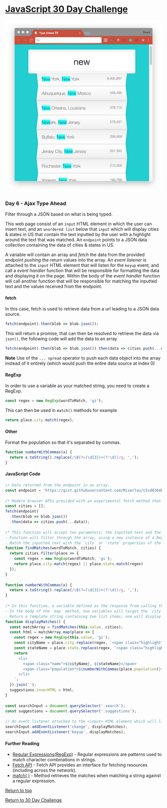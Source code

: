 # [JavaScript 30 Day Challenge](https://javascript30.com/)
![JavaScript30](./day06TypeAhead.png)

### Day 6 - Ajax Type Ahead
Filter through a JSON based on what is being typed.

This web page consist of an `input` HTML element in which the user can insert text, and an `unordered list` below that `input` which will display cities & states in US that contain the text inputted by the user with a highlight around the text that was matched. An `endpoint` points to a JSON data collection containing the data of cities & states in US.

A variable will contain an array and _fetch_ the data from the provided endpoint _pushing_ the return values into the array. An _event listener_ is attached to the `input` HTML element that will listen for the `keyup` event, and call a _event handler_ function that will be responsible for formatting the data and displaying it on the page. Within the body of the _event handler_ function will call another function that will be responsible for matching the inputted text and the values received from the endpoint.

#### fetch
In this case, fetch is used to retrieve data from a url leading to a JSON data source.
```js
fetch(endpoint).then(blob => blob.json());
```
This will return a promise, that can then be resolved to retrieve the data via `json()`, the following code will add the data to an array
```js
fetch(endpoint).then(blob => blob.json()).then(data => cities.push(...data));
```
**Note** Use of the `... spread` operator to push each data object into the array instead of it entirely (which would push the entire data source at index 0)

#### RegExp
In order to use a variable as your matched string, you need to create a RegExp.
```js
const regex = new RegExp(wordToMatch, 'gi');
```
This can then be used in `match()` methods for example
```js
return place.city.match(regex);
```

#### Other
Format the population so that it's separated by commas.
```js
function numberWithCommas(x) {
  return x.toString().replace(/\B(?=(\d{3})+(?!\d))/g, ',');
}
```

#### JavaScript Code
```js
// Data returned from the endpoint in an array.
const endpoint = 'https://gist.githubusercontent.com/Miserlou/c5cd8364bf9b2420bb29/raw/2bf258763cdddd704f8ffd3ea9a3e81d25e2c6f6/cities.json';

/* Modern browser APIs provided with an experimental fetch method that fetches resources and returns a Promise containing the response in a Response object. Method used to get data from the provided endpoint, convert the response to JSON, and then push the items into an array. */
const cities = [];
fetch(endpoint)
  .then(blob => blob.json())
  .then(data => cities.push(...data));

/* This function will accept two parameters; the inputted text and the array containing the data from the endpoint.
- Function will filter through the array, using a new instance of a Regular Expression object. This object will accept the inputted text as the pattern to match, and will have flags set to find all matches and to ignore text casing.
- Match the inputted text with the `city` or `state` properties of the objects contained within our array. */
function findMatches(wordToMatch, cities) {
  return cities.filter(place => {
    const regex = new RegExp(wordToMatch, 'gi');
    return place.city.match(regex) || place.state.match(regex)
  });
}

function numberWithCommas(x) {
  return x.toString().replace(/\B(?=(\d{3})+(?!\d))/g, ',');
}

/* In this function, a variable defined as the response from calling the findMatches function, passing in the value of the function context (the inputted text) and the variable containing the endpoint data as arguments. This variable now contains an array of items from our dataset that match the inputted text.
- In the body of the `map` method, two variables will target the `city` and `state` properties of each object in the array mapped over and replaced properties with the necessary HTML to highlight them.
- Return a template string containing two list items; one will display the city and state, and the other will display the population. The result of this `map` method will be an array of template strings that can join together to be one template string. */
function displayMatches() {
  const matchArray = findMatches(this.value, cities);
  const html = matchArray.map(place => {
    const regex = new RegExp(this.value, 'gi');
    const cityName = place.city.replace(regex, `<span class="highlight">${this.value}</span>`);
    const stateName = place.state.replace(regex, `<span class="highlight">${this.value}</span>`);
    return `
      <li>
        <span class="name">${cityName}, ${stateName}</span>
        <span class="population">${numberWithCommas(place.population)}</span>
      </li>
    `;
  }).join('');
  suggestions.innerHTML = html;
}

const searchInput = document.querySelector('.search');
const suggestions = document.querySelector('.suggestions');

// An event listener attached to the <input> HTML element which will listen for the 'keyup' event and call upon a function as the event handler that will be responsible for displaying the matched data.
searchInput.addEventListener('change', displayMatches);
searchInput.addEventListener('keyup', displayMatches);
```

#### Further Reading
- [Regular Expressions(RegExp)](https://developer.mozilla.org/en-US/docs/Web/JavaScript/Guide/Regular_Expressions) - Regular expressions are patterns used to match character combinations in strings.
- [Fetch API](https://developer.mozilla.org/en-US/docs/Web/API/Fetch_API) - Fetch API provides an interface for fetching resources (including across the network). 
- [match( )](https://developer.mozilla.org/en-US/docs/Web/JavaScript/Reference/Global_Objects/String/match) - Method retrieves the matches when matching a string against a regular expression.

[Return to top](#javascript-30-day-challenge)

[Return to 30 Day Challenge](../../README.md)
